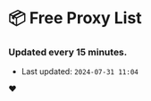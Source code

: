 # :package: Free Proxy List
### Updated every 15 minutes.

- Last updated: `2024-07-31 11:04`

:heart:
